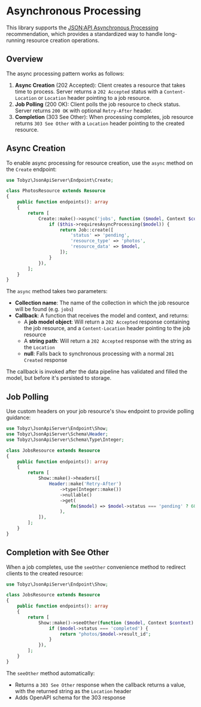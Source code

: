 # Asynchronous Processing

This library supports the
[JSON:API Asynchronous Processing](https://jsonapi.org/recommendations/#asynchronous-processing)
recommendation, which provides a standardized way to handle long-running
resource creation operations.

## Overview

The async processing pattern works as follows:

1. **Async Creation** (202 Accepted): Client creates a resource that takes time
   to process. Server returns a `202 Accepted` status with a `Content-Location`
   or `Location` header pointing to a job resource.
2. **Job Polling** (200 OK): Client polls the job resource to check status.
   Server returns `200 OK` with optional `Retry-After` header.
3. **Completion** (303 See Other): When processing completes, job resource
   returns `303 See Other` with a `Location` header pointing to the created
   resource.

## Async Creation

To enable async processing for resource creation, use the `async` method on the
`Create` endpoint:

```php
use Tobyz\JsonApiServer\Endpoint\Create;

class PhotosResource extends Resource
{
    public function endpoints(): array
    {
        return [
            Create::make()->async('jobs', function ($model, Context $context) {
                if ($this->requiresAsyncProcessing($model)) {
                    return Job::create([
                        'status' => 'pending',
                        'resource_type' => 'photos',
                        'resource_data' => $model,
                    ]);
                }
            }),
        ];
    }
}
```

The `async` method takes two parameters:

- **Collection name**: The name of the collection in which the job resource will
  be found (e.g. `jobs`)
- **Callback**: A function that receives the model and context, and returns:
    - A **job model object**: Will return a `202 Accepted` response containing
      the job resource, and a `Content-Location` header pointing to the job
      resource
    - A **string path**: Will return a `202 Accepted` response with the string
      as the `Location`
    - **null**: Falls back to synchronous processing with a normal `201 Created`
      response

The callback is invoked after the data pipeline has validated and filled the
model, but before it's persisted to storage.

## Job Polling

Use custom headers on your job resource's `Show` endpoint to provide polling
guidance:

```php
use Tobyz\JsonApiServer\Endpoint\Show;
use Tobyz\JsonApiServer\Schema\Header;
use Tobyz\JsonApiServer\Schema\Type\Integer;

class JobsResource extends Resource
{
    public function endpoints(): array
    {
        return [
            Show::make()->headers([
                Header::make('Retry-After')
                    ->type(Integer::make())
                    ->nullable()
                    ->get(
                        fn($model) => $model->status === 'pending' ? 60 : null,
                    ),
            ]),
        ];
    }
}
```

## Completion with See Other

When a job completes, use the `seeOther` convenience method to redirect clients
to the created resource:

```php
use Tobyz\JsonApiServer\Endpoint\Show;

class JobsResource extends Resource
{
    public function endpoints(): array
    {
        return [
            Show::make()->seeOther(function ($model, Context $context) {
                if ($model->status === 'completed') {
                    return "photos/$model->result_id";
                }
            }),
        ];
    }
}
```

The `seeOther` method automatically:

- Returns a `303 See Other` response when the callback returns a value, with the
  returned string as the `Location` header
- Adds OpenAPI schema for the 303 response
